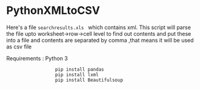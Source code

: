 # PythonXMLtoCSV

Here's a file ```searchresults.xls ```  which contains xml.
This script will parse the file upto worksheet->row->cell 
level to find out contents and put these into a file and contents are separated by comma ,that means it will be used as csv file


  Requirements :  Python 3     
```shell
                  pip install pandas
                  pip install lxml
                  pip install Beautifulsoup
```
